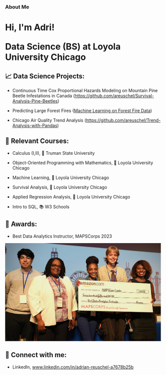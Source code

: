 ### About Me

<h1>Hi, I'm Adri! 

  
Data Science (BS) at Loyola University Chicago

<h2> 📈 Data Science Projects:</h2>

- Continuous Time Cox Proportional Hazards Modeling on Mountain Pine Beetle Infestations in Canada    (https://github.com/areuschel/Survival-Analysis-Pine-Beetles)

- Predicting Large Forest Fires ([Machine Learning on Forest Fire Data](https://github.com/areuschel/Forest-Fire-ML))

- Chicago Air Quality Trend Analysis (https://github.com/areuschel/Trend-Analysis-with-Pandas)


<h2> 📍 Relevant Courses:</h2>

- Calculus (I,II), 🐶 Truman State University

- Object-Oriented Programming with Mathematics, 🐺 Loyola University Chicago

- Machine Learning, 🐺 Loyola University Chicago

- Survival Analysis, 🐺 Loyola University Chicago

- Applied Regression Analysis, 🐺 Loyola University Chicago

- Intro to SQL, 📚 W3 Schools



<h2> 💌 Awards:</h2>

- Best Data Analytics Instructor, MAPSCorps 2023

![MAPSCorps](/Reuschel_Adrian_Scholarship.jpeg?raw=true "Optional Title")



<h2> 👥 Connect with me:</h2>

- LinkedIn, www.linkedin.com/in/adrian-reuschel-a7678b25b

  
